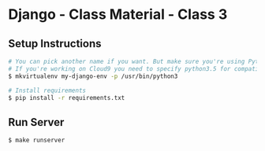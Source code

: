 # Django - Class Material - Class 3


## Setup Instructions

```bash
# You can pick another name if you want. But make sure you're using Python 3
# If you're working on Cloud9 you need to specify python3.5 for compatibility with Django 2.1
$ mkvirtualenv my-django-env -p /usr/bin/python3

# Install requirements
$ pip install -r requirements.txt
```

## Run Server

```bash
$ make runserver
```
